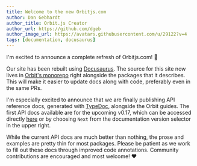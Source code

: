 ```yaml
---
title: Welcome to the new Orbitjs.com
author: Dan Gebhardt
author_title: Orbit.js Creator
author_url: https://github.com/dgeb
author_image_url: https://avatars.githubusercontent.com/u/29122?v=4
tags: [documentation, docusaurus]
---
```


I'm excited to announce a complete refresh of Orbitjs.com! 🎉

Our site has been rebuilt using [Docusaurus](https://docusaurus.io/). The
source for this site now lives in [Orbit's
monorepo](https://github.com/orbitjs/orbit/tree/main/website) right alongside
the packages that it describes. This will make it easier to update docs along
with code, preferably even in the same PRs.

I'm especially excited to announce that we are finally publishing API reference
docs, generated with [TypeDoc](https://typedoc.org/), alongside the Orbit
guides. The first API docs available are for the upcoming v0.17, which can be
accessed directly [here](/docs/next/api) or by choosing `Next` from the
documentation version selector in the upper right.

While the current API docs are much better than nothing, the prose and examples
are pretty thin for most packages. Please be patient as we work to fill out
these docs through improved code annotations. Community contributions are
encouraged and most welcome! ❤️